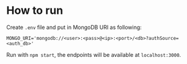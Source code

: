 # How to run

Create `.env` file and put in MongoDB URI as following:

```uri
MONGO_URI='mongodb://<user>:<pass>@<ip>:<port>/<db>?authSource=<auth_db>'
```

Run with `npm start`, the endpoints will be available at `localhost:3000`.
